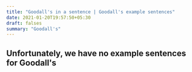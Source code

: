 ```yaml
---
title: "Goodall's in a sentence | Goodall's example sentences"
date: 2021-01-20T19:57:50+05:30
draft: falses
summary: "Goodall's"
---
```

## Unfortunately, we have no example sentences for Goodall's                 
